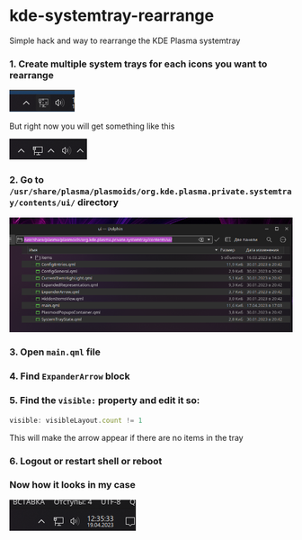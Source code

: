 # kde-systemtray-rearrange
Simple hack and way to rearrange the KDE Plasma systemtray

### 1. Create multiple system trays for each icons you want to rearrange

![](screenshots/1.png)

But right now you will get something like this

![](screenshots/3.png)

### 2. Go to `/usr/share/plasma/plasmoids/org.kde.plasma.private.systemtray/contents/ui/` directory

![](screenshots/2.png)

### 3. Open `main.qml` file

### 4. Find `ExpanderArrow` block

### 5. Find the `visible:` property and edit it so:

```qml
visible: visibleLayout.count != 1
```

This will make the arrow appear if there are no items in the tray

### 6. Logout or restart shell or reboot

### Now how it looks in my case

![](screenshots/4.png)
